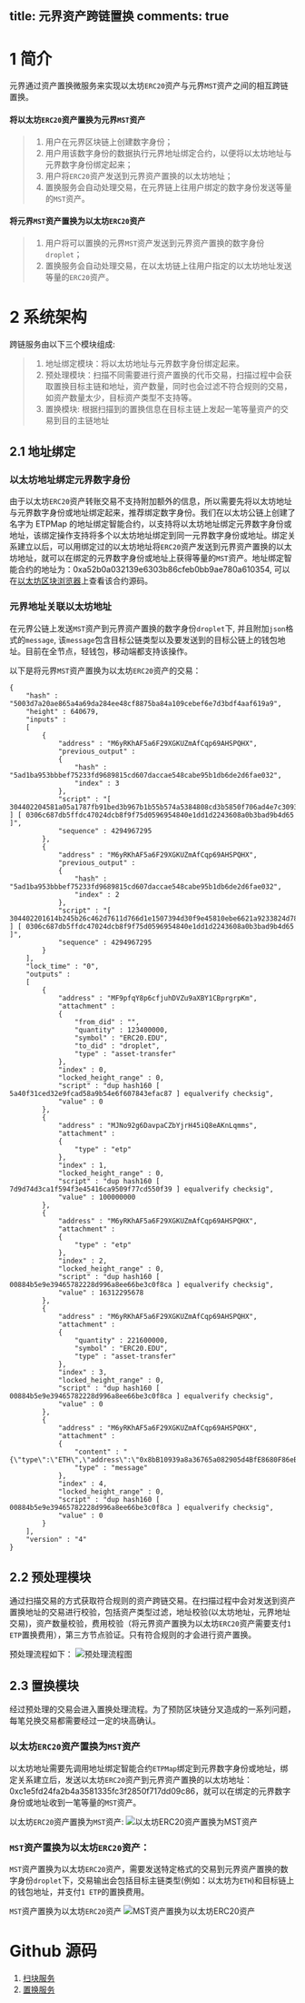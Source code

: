 title: 元界资产跨链置换
comments: true
---

# 1 简介


元界通过资产置换微服务来实现以太坊`ERC20`资产与元界`MST`资产之间的相互跨链置换。

#### 将以太坊`ERC20`资产置换为元界`MST`资产
> 1. 用户在元界区块链上创建数字身份；  
> 2. 用户用该数字身份的数据执行元界地址绑定合约，以便将以太坊地址与元界数字身份绑定起来；  
> 3. 用户将`ERC20`资产发送到元界资产置换的以太坊地址；  
> 4. 置换服务会自动处理交易，在元界链上往用户绑定的数字身份发送等量的`MST`资产。

#### 将元界`MST`资产置换为以太坊`ERC20`资产
> 1. 用户将可以置换的元界`MST`资产发送到元界资产置换的数字身份`droplet`；  
> 2. 置换服务会自动处理交易，在以太坊链上往用户指定的以太坊地址发送等量的`ERC20`资产。


# 2 系统架构

跨链服务由以下三个模块组成:
> 1. 地址绑定模块：将以太坊地址与元界数字身份绑定起来。  
> 2. 预处理模块：扫描不同需要进行资产置换的代币交易，扫描过程中会获取置换目标主链和地址，资产数量，同时也会过滤不符合规则的交易，如资产数量太少，目标资产类型不支持等。  
> 3. 置换模块: 根据扫描到的置换信息在目标主链上发起一笔等量资产的交易到目的主链地址

## 2.1 地址绑定

### 以太坊地址绑定元界数字身份

由于以太坊`ERC20`资产转账交易不支持附加额外的信息，所以需要先将以太坊地址与元界数字身份或地址绑定起来，推荐绑定数字身份。我们在以太坊公链上创建了名字为 ETPMap 的地址绑定智能合约，以支持将以太坊地址绑定元界数字身份或地址，该绑定操作支持将多个以太坊地址绑定到同一元界数字身份或地址。绑定关系建立以后，可以用绑定过的以太坊地址将`ERC20`资产发送到元界资产置换的以太坊地址，就可以在绑定的元界数字身份或地址上获得等量的`MST`资产。地址绑定智能合约的地址为：0xa52b0a032139e6303b86cfeb0bb9ae780a610354, 可以在[以太坊区块浏览器](https://etherscan.io/)上查看该合约源码。

### 元界地址关联以太坊地址

在元界公链上发送`MST`资产到元界资产置换的数字身份`droplet`下, 并且附加`json`格式的`message`, 该`message`包含目标公链类型以及要发送到的目标公链上的钱包地址。目前在全节点，轻钱包，移动端都支持该操作。

以下是将元界`MST`资产置换为以太坊`ERC20`资产的交易：
~~~
{
	"hash" : "5003d7a20ae865a4a69da284ee48cf8875ba84a109cebef6e7d3bdf4aaf619a9",
	"height" : 640679,
	"inputs" : 
	[
		{
			"address" : "M6yRKhAF5a6F29XGKUZmAfCqp69AHSPQHX",
			"previous_output" : 
			{
				"hash" : "5ad1ba953bbbef75233fd9689815cd607daccae548cabe95b1db6de2d6fae032",
				"index" : 3
			},
			"script" : "[ 304402204581a05a1787fb91bed3b967b1b55b574a5384808cd3b5850f706ad4e7c30937022030068b64deb5d904942740a18fd020ec26da8371fde0c6bd59c8396a8b3dc3ab01 ] [ 0306c687db5ffdc47024dcb8f9f75d0596954840e1dd1d2243608a0b3bad9b4d65 ]",
			"sequence" : 4294967295
		},
		{
			"address" : "M6yRKhAF5a6F29XGKUZmAfCqp69AHSPQHX",
			"previous_output" : 
			{
				"hash" : "5ad1ba953bbbef75233fd9689815cd607daccae548cabe95b1db6de2d6fae032",
				"index" : 2
			},
			"script" : "[ 304402201614b245b26c462d7611d766d1e1507394d30f9e45810ebe6621a9233824d78902201a45e9aba26c27c85ccf03852fcc3d3e525edb4850869f84a473e87773c9599201 ] [ 0306c687db5ffdc47024dcb8f9f75d0596954840e1dd1d2243608a0b3bad9b4d65 ]",
			"sequence" : 4294967295
		}
	],
	"lock_time" : "0",
	"outputs" : 
	[
		{
			"address" : "MF9pfqY8p6cfjuhDVZu9aXBY1CBprgrpKm",
			"attachment" : 
			{
				"from_did" : "",
				"quantity" : 123400000,
				"symbol" : "ERC20.EDU",
				"to_did" : "droplet",
				"type" : "asset-transfer"
			},
			"index" : 0,
			"locked_height_range" : 0,
			"script" : "dup hash160 [ 5a40f31ced32e9fcad58a9b54e6f607843efac87 ] equalverify checksig",
			"value" : 0
		},
		{
			"address" : "MJNo92g6DavpaCZbYjrH45iQ8eAKnLqmms",
			"attachment" : 
			{
				"type" : "etp"
			},
			"index" : 1,
			"locked_height_range" : 0,
			"script" : "dup hash160 [ 7d9d74d3ca1f594f3e45416ca9509f77cd550f39 ] equalverify checksig",
			"value" : 100000000
		},
		{
			"address" : "M6yRKhAF5a6F29XGKUZmAfCqp69AHSPQHX",
			"attachment" : 
			{
				"type" : "etp"
			},
			"index" : 2,
			"locked_height_range" : 0,
			"script" : "dup hash160 [ 00884b5e9e39465782228d996a8ee66be3c0f8ca ] equalverify checksig",
			"value" : 16312295678
		},
		{
			"address" : "M6yRKhAF5a6F29XGKUZmAfCqp69AHSPQHX",
			"attachment" : 
			{
				"quantity" : 221600000,
				"symbol" : "ERC20.EDU",
				"type" : "asset-transfer"
			},
			"index" : 3,
			"locked_height_range" : 0,
			"script" : "dup hash160 [ 00884b5e9e39465782228d996a8ee66be3c0f8ca ] equalverify checksig",
			"value" : 0
		},
		{
			"address" : "M6yRKhAF5a6F29XGKUZmAfCqp69AHSPQHX",
			"attachment" : 
			{
				"content" : "{\"type\":\"ETH\",\"address\":\"0x8bB10939a8a36765a082905d4BfE8680F86eBF95\"}",
				"type" : "message"
			},
			"index" : 4,
			"locked_height_range" : 0,
			"script" : "dup hash160 [ 00884b5e9e39465782228d996a8ee66be3c0f8ca ] equalverify checksig",
			"value" : 0
		}
	],
	"version" : "4"
}
~~~

## 2.2 预处理模块
通过扫描交易的方式获取符合规则的资产跨链交易。在扫描过程中会对发送到资产置换地址的交易进行校验，包括资产类型过滤，地址校验(以太坊地址，元界地址交易)，资产数量校验，费用校验（将元界资产置换为以太坊`ERC20`资产需要支付`1 ETP`置换费用），第三方节点验证。只有符合规则的才会进行资产置换。

预处理流程如下：
![预处理流程图](https://i.imgur.com/O5RlHy0.png)

## 2.3 置换模块
经过预处理的交易会进入置换处理流程。为了预防区块链分叉造成的一系列问题，每笔兑换交易都需要经过一定的块高确认。


### 以太坊`ERC20`资产置换为`MST`资产
以太坊地址需要先调用地址绑定智能合约`ETPMap`绑定到元界数字身份或地址，绑定关系建立后，发送以太坊`ERC20`资产到元界资产置换的以太坊地址：0xc1e5fd24fa2b4a3581335fc3f2850f717dd09c86，就可以在绑定的元界数字身份或地址收到一笔等量的`MST`资产。 

以太坊`ERC20`资产置换为`MST`资产:
![以太坊`ERC20`资产置换为`MST`资产](https://i.imgur.com/H08LV6X.png)

### `MST`资产置换为以太坊`ERC20`资产：
`MST`资产置换为以太坊`ERC20`资产，需要发送特定格式的交易到元界资产置换的数字身份`droplet`下，交易输出会包括目标主链类型(例如：以太坊为`ETH`)和目标链上的钱包地址，并支付`1 ETP`的置换费用。

`MST`资产置换为以太坊`ERC20`资产
![`MST`资产置换为以太坊`ERC20`资产](https://i.imgur.com/E2bWRKI.png)


# Github 源码
1. [扫块服务](https://github.com/mvshub/mvs_ScanService)
2. [置换服务](https://github.com/mvshub/mvs_SwapService)
